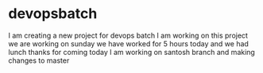 # devopsbatch
I am creating a new project for devops batch
I am working on this project
we are working on sunday
we have worked for 5 hours today and we had lunch
thanks for coming today
I am working on santosh branch and making changes to master
